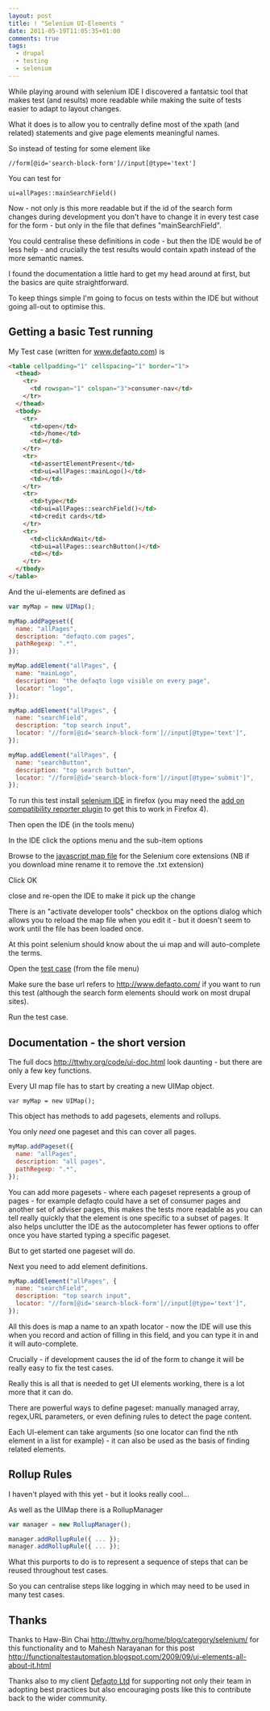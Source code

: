 ```yaml
---
layout: post
title: ! "Selenium UI-Elements "
date: 2011-05-19T11:05:35+01:00
comments: true
tags:
  - drupal
  - testing
  - selenium
---
```


While playing around with selenium IDE I discovered a fantatsic tool that makes test (and results) more readable while making the suite of tests easier to adapt to layout changes.

What it does is to allow you to centrally define most of the xpath (and related) statements and give page elements meaningful names.

So instead of testing for some element like

`//form[@id='search-block-form']//input[@type='text'] `

You can test for

`ui=allPages::mainSearchField()`

Now - not only is this more readable but if the id of the search form changes during development you don't have to change it in every test case for the form - but only in the file that defines "mainSearchField".

You could centralise these definitions in code - but then the IDE would be of less help - and crucially the test results would contain xpath instead of the more semantic names.

I found the documentation a little hard to get my head around at first, but the basics are quite straightforward.

To keep things simple I'm going to focus on tests within the IDE but without going all-out to optimise this.

<h2>Getting a basic Test running</h2>

My Test case (written for www.defaqto.com) is

```html
<table cellpadding="1" cellspacing="1" border="1">
  <thead>
    <tr>
      <td rowspan="1" colspan="3">consumer-nav</td>
    </tr>
  </thead>
  <tbody>
    <tr>
      <td>open</td>
      <td>/home</td>
      <td></td>
    </tr>
    <tr>
      <td>assertElementPresent</td>
      <td>ui=allPages::mainLogo()</td>
      <td></td>
    </tr>
    <tr>
      <td>type</td>
      <td>ui=allPages::searchField()</td>
      <td>credit cards</td>
    </tr>
    <tr>
      <td>clickAndWait</td>
      <td>ui=allPages::searchButton()</td>
      <td></td>
    </tr>
  </tbody>
</table>
```

And the ui-elements are defined as

```javascript
var myMap = new UIMap();

myMap.addPageset({
  name: "allPages",
  description: "defaqto.com pages",
  pathRegexp: ".*",
});

myMap.addElement("allPages", {
  name: "mainLogo",
  description: "the defaqto logo visible on every page",
  locator: "logo",
});

myMap.addElement("allPages", {
  name: "searchField",
  description: "top search input",
  locator: "//form[@id='search-block-form']//input[@type='text']",
});

myMap.addElement("allPages", {
  name: "searchButton",
  description: "top search button",
  locator: "//form[@id='search-block-form']//input[@type='submit']",
});
```

To run this test install [selenium IDE](http://seleniumhq.org/download/)
in firefox (you may need the [add on compatibility reporter plugin](https://addons.mozilla.org/en-US/firefox/addon/add-on-compatibility-reporter/) to get this to work in Firefox 4).

Then open the IDE (in the tools menu)

In the IDE click the options menu and the sub-item options

Browse to the [javascript map file](/sites/default/files/defaqto-map.js.txt) for the Selenium core extensions (NB if you download mine rename it to remove the .txt extension)

Click OK

close and re-open the IDE to make it pick up the change

There is an "activate developer tools" checkbox on the options dialog which allows you to reload the map file when you edit it - but it doesn't seem to work until the file has been loaded once.

At this point selenium should know about the ui map and will auto-complete the terms.

Open the [test case](/sites/default/files/consumer-nav.html) (from the file menu)

Make sure the base url refers to http://www.defaqto.com/ if you want to run this test (although the search form elements should work on most drupal sites).

Run the test case.

## Documentation - the short version

The full docs http://ttwhy.org/code/ui-doc.html look daunting - but there are only a few key functions.

Every UI map file has to start by creating a new UIMap object.

`var myMap = new UIMap();`

This object has methods to add pagesets, elements and rollups.

You only _need_ one pageset and this can cover all pages.

```javascript
myMap.addPageset({
  name: "allPages",
  description: "all pages",
  pathRegexp: ".*",
});
```

You can add more pagesets - where each pageset represents a group of pages - for example defaqto could have a set of consumer pages and another set of adviser pages, this makes the tests more readable as you can tell really quickly that the element is one specific to a subset of pages. It also helps unclutter the IDE as the autocompleter has fewer options to offer once you have started typing a specific pageset.

But to get started one pageset will do.

Next you need to add element definitions.

```javascript
myMap.addElement("allPages", {
  name: "searchField",
  description: "top search input",
  locator: "//form[@id='search-block-form']//input[@type='text']",
});
```

All this does is map a name to an xpath locator - now the IDE will use this when you record and action of filling in this field, and you can type it in and it will auto-complete.

Crucially - if development causes the id of the form to change it will be really easy to fix the test cases.

Really this is all that is needed to get UI elements working, there is a lot more that it can do.

There are powerful ways to define pageset: manually managed array, regex,URL parameters, or even defining rules to detect the page content.

Each UI-element can take arguments (so one locator can find the nth element in a list for example) - it can also be used as the basis of finding related elements.

## Rollup Rules

I haven't played with this yet - but it looks really cool...

As well as the UIMap there is a RollupManager

```javascript
var manager = new RollupManager();

manager.addRollupRule({ ... });
manager.addRollupRule({ ... });
```

What this purports to do is to represent a sequence of steps that can be reused throughout test cases.

So you can centralise steps like logging in which may need to be used in many test cases.

## Thanks

Thanks to Haw-Bin Chai http://ttwhy.org/home/blog/category/selenium/ for this functionality and to Mahesh Narayanan for this post
http://functionaltestautomation.blogspot.com/2009/09/ui-elements-all-about-it.html

Thanks also to my client [Defaqto Ltd](http://www.defaqto.com/) for supporting not only their team in adopting best practices but also encouraging posts like this to contribute back to the wider community.
